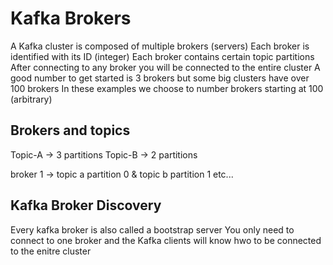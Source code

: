 # Kafka Brokers

A Kafka cluster is composed of multiple brokers (servers)
Each broker is identified with its ID (integer)
Each broker contains certain topic partitions
After connecting to any broker you will be connected to the entire cluster 
A good number to get started is 3 brokers but some big clusters have over 100 brokers
In these examples we choose to number brokers starting at 100 (arbitrary)

## Brokers and topics

Topic-A -> 3 partitions
Topic-B -> 2 partitions

broker 1 -> topic a partition 0 & topic b partition 1  etc...

## Kafka Broker Discovery

Every kafka broker is also called a bootstrap server
You only need to connect to one broker and the Kafka clients will know hwo to be connected to the enitre cluster